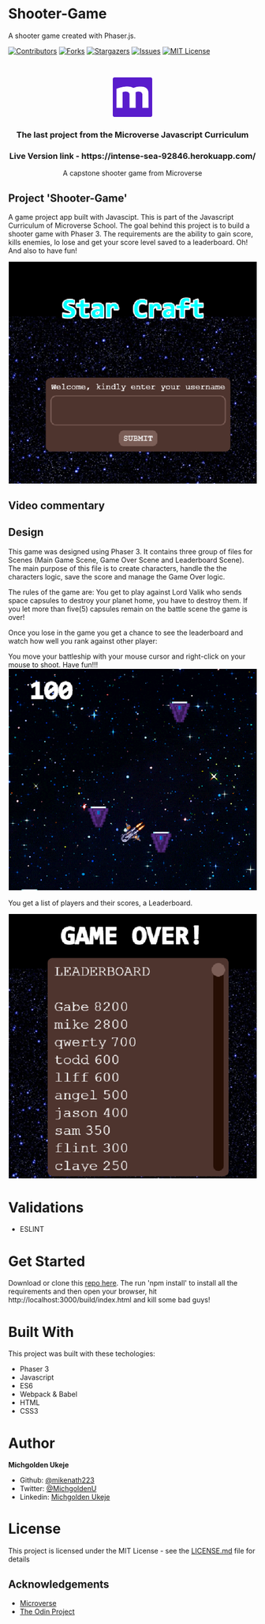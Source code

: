 # Shooter-Game
A shooter game created with Phaser.js.


[![Contributors][contributors-shield]][contributors-url]
[![Forks][forks-shield]][forks-url]
[![Stargazers][stars-shield]][stars-url]
[![Issues][issues-shield]][issues-url]
[![MIT License][license-shield]][license-url]

<br/>
<p align="center">
  <a href="https://www.microverse.org/">
    <img src="assets/images/microverse.png" alt="Logo" width="80" height="80">
  </a>

  <h3 align="center">
    The last project from the Microverse Javascript Curriculum
  </h3>

  <h3 align="center">
	 Live Version link - https://intense-sea-92846.herokuapp.com/
  </h3>

  <p align="center">
 A capstone shooter game from Microverse</a>
    <br />

  </p>
</p>

## Project 'Shooter-Game'

A game project app built with Javascipt. This is part of the Javascript Curriculum of Microverse School. The goal behind this project is to build a shooter game with Phaser 3. The requirements are the ability to gain score, kills enemies, lo lose and get your score level saved to a leaderboard. Oh! And also to have fun!


![game](assets/images/introscene.png)

## Video commentary

<!-- Here is video demostration of the game. I comment this while I am playing it.

Go here: https://www.loom.com/share/55f6e17adf594a33a778f9c6f60b09f8 -->

## Design
This game was designed using Phaser 3. It contains three group of files for Scenes (Main Game Scene, Game Over Scene and Leaderboard Scene). The main purpose of this file is to create characters, handle the the characters logic, save the score and manage the Game Over logic.

The rules of the game are: You get to play against Lord Valik who sends space capsules to destroy your planet home, you have to destroy them. If you let more than five(5) capsules remain on the battle scene the game is over!

Once you lose in the game you get a chance to see the leaderboard and watch how well you rank against other player:



You move your battleship with your mouse cursor and right-click on your mouse to shoot. Have fun!!!
![gameover](assets/images/playscene.png)

You get a list of players and their scores, a Leaderboard.


![leaderboard](assets/images/overscene.png)


# Validations

- ESLINT

# Get Started

Download or clone this [repo here](https://github.com/mikenath223/shooter-game). The run 'npm install' to install all the requirements and then open your browser, hit http://localhost:3000/build/index.html  and kill some bad guys!

# Built With

This project was built with these techologies:

* Phaser 3
* Javascript
* ES6
* Webpack & Babel
* HTML
* CSS3

# Author

**Michgolden Ukeje**

- Github: [@mikenath223](https://github.com/mikenath223)
- Twitter: [@MichgoldenU](https://twitter.com/MichgoldenU)
- Linkedin: [Michgolden Ukeje](https://www.linkedin.com/in/michgoldenukeje/)

# License

This project is licensed under the MIT License - see the [LICENSE.md](LICENSE.md) file for details

<!-- ACKNOWLEDGEMENTS -->
## Acknowledgements
* [Microverse](https://www.microverse.org/)
* [The Odin Project](https://www.theodinproject.com/)

<!-- MARKDOWN LINKS & IMAGES -->
<!-- https://www.markdownguide.org/basic-syntax/#reference-style-links -->
[contributors-shield]: https://img.shields.io/github/contributors/mkenath223/shooter-game.svg?style=flat-square
[contributors-url]: https://github.com/mkenath223/shooter-game/graphs/contributors
[forks-shield]: https://img.shields.io/github/forks/mkenath223/shooter-game
[forks-url]: https://github.com/mkenath223/shooter-game/network/members
[stars-shield]: https://img.shields.io/github/stars/mkenath223/shooter-game
[stars-url]: https://github.com/mkenath223/shooter-game/stargazers
[issues-shield]: https://img.shields.io/github/issues/mkenath223/shooter-game
[issues-url]: https://github.com/mkenath223/shooter-game/issues
[license-shield]: https://img.shields.io/github/license/mkenath223/shooter-game
[license-url]: https://github.com/mkenath223/shooter-game/blob/master/LICENSE.txt